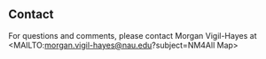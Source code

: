 ## Contact

For questions and comments, please contact Morgan Vigil-Hayes at <MAILTO:morgan.vigil-hayes@nau.edu?subject=NM4All Map>

